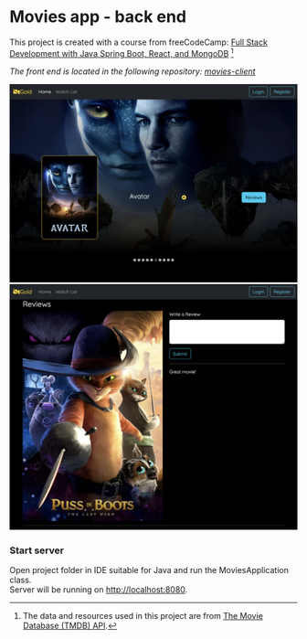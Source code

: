 # Movies app - back end

This project is created with a course from freeCodeCamp: [Full Stack Development with Java Spring Boot, React, and MongoDB](https://www.youtube.com/watch?v=5PdEmeopJVQ) [^1]

*The front end is located in the following repository: [movies-client](https://github.com/kimberly-0/movies-client)*

![app movies preview](<https://github.com/kimberly-0/movies-client/blob/master/Preview-movies.png>)
![app reviews preview](<https://github.com/kimberly-0/movies-client/blob/master/Preview-reviews.png>)

### Start server

Open project folder in IDE suitable for Java and run the MoviesApplication class.\
Server will be running on [http://localhost:8080](http://localhost:8080).

[^1]: The data and resources used in this project are from [The Movie Database (TMDB) API](https://developer.themoviedb.org/).
